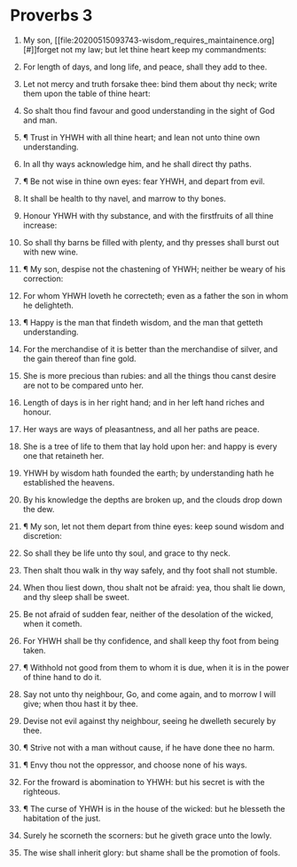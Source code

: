 ﻿# Proverbs  3
1. My son, [[file:20200515093743-wisdom_requires_maintainence.org][#]]forget not my law; but let thine heart keep my commandments:
2. For length of days, and long life, and peace, shall they add to thee. 
3. Let not mercy and truth forsake thee: bind them about thy neck; write them upon the table of thine heart: 
4. So shalt thou find favour and good understanding in the sight of God and man.
5. ¶ Trust in YHWH with all thine heart; and lean not unto thine own understanding. 
6. In all thy ways acknowledge him, and he shall direct thy paths. 
7. ¶ Be not wise in thine own eyes: fear YHWH, and depart from evil. 
8. It shall be health to thy navel, and marrow to thy bones.
9. Honour YHWH with thy substance, and with the firstfruits of all thine increase: 
10. So shall thy barns be filled with plenty, and thy presses shall burst out with new wine.

11. ¶ My son, despise not the chastening of YHWH; neither be weary of his correction: 
12. For whom YHWH loveth he correcteth; even as a father the son in whom he delighteth. 
13. ¶ Happy is the man that findeth wisdom, and the man that getteth understanding. 
14. For the merchandise of it is better than the merchandise of silver, and the gain thereof than fine gold. 
15. She is more precious than rubies: and all the things thou canst desire are not to be compared unto her. 
16. Length of days is in her right hand; and in her left hand riches and honour. 
17. Her ways are ways of pleasantness, and all her paths are peace. 
18. She is a tree of life to them that lay hold upon her: and happy is every one that retaineth her. 
19. YHWH by wisdom hath founded the earth; by understanding hath he established the heavens. 
20. By his knowledge the depths are broken up, and the clouds drop down the dew. 

21. ¶ My son, let not them depart from thine eyes: keep sound wisdom and discretion: 
22. So shall they be life unto thy soul, and grace to thy neck. 
23. Then shalt thou walk in thy way safely, and thy foot shall not stumble. 
24. When thou liest down, thou shalt not be afraid: yea, thou shalt lie down, and thy sleep shall be sweet. 
25. Be not afraid of sudden fear, neither of the desolation of the wicked, when it cometh. 
26. For YHWH shall be thy confidence, and shall keep thy foot from being taken. 
27. ¶ Withhold not good from them to whom it is due, when it is in the power of thine hand to do it. 
28. Say not unto thy neighbour, Go, and come again, and to morrow I will give; when thou hast it by thee. 
29. Devise not evil against thy neighbour, seeing he dwelleth securely by thee. 
30. ¶ Strive not with a man without cause, if he have done thee no harm. 
31. ¶ Envy thou not the oppressor, and choose none of his ways. 
32. For the froward is abomination to YHWH: but his secret is with the righteous. 
33. ¶ The curse of YHWH is in the house of the wicked: but he blesseth the habitation of the just. 
34. Surely he scorneth the scorners: but he giveth grace unto the lowly. 
35. The wise shall inherit glory: but shame shall be the promotion of fools. 

